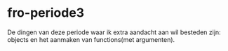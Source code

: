 # fro-periode3

De dingen van deze periode waar ik extra aandacht aan wil besteden zijn: objects en het aanmaken van functions(met argumenten).
